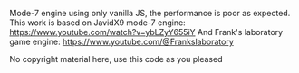 Mode-7 engine using only vanilla JS, the performance is poor as expected.
This work is based on JavidX9 mode-7 engine: https://www.youtube.com/watch?v=ybLZyY655iY
And Frank's laboratory game engine: https://www.youtube.com/@Frankslaboratory

No copyright material here, use this code as you pleased
